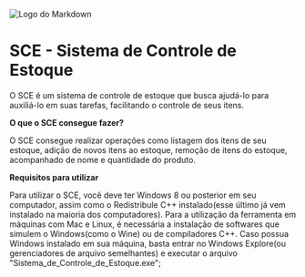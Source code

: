 ![Logo do Markdown](https://th.bing.com/th/id/OIG4.HoU_tk9C_wIbbkixEtAE?w=1024&h=1024&rs=1&pid=ImgDetMain)

# SCE - Sistema de Controle de Estoque

O SCE é um sistema de controle de estoque que busca ajudá-lo para auxiliá-lo em suas tarefas, facilitando o controle de seus itens.  

**O que o SCE consegue fazer?**  

O SCE consegue realizar operações como listagem dos itens de seu estoque, adição de novos itens ao estoque, remoção de itens do estoque, acompanhado de nome e quantidade do produto.

**Requisitos para utilizar**

Para utilizar o SCE, você deve ter Windows 8 ou posterior em seu computador, assim como o Redistribule C++ instalado(esse último já vem instalado na maioria dos computadores). Para a utilização da ferramenta em máquinas com Mac e Linux, é necessária a instalação de softwares que simulem o Windows(como o Wine) ou de compiladores C++. Caso possua Windows instalado em sua máquina, basta entrar no Windows Explore(ou gerenciadores de arquivo semelhantes) e executar o arquivo "Sistema_de_Controle_de_Estoque.exe";